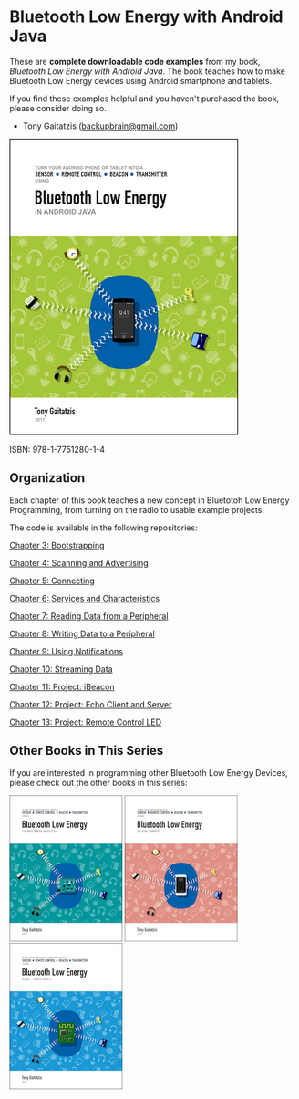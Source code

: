 # Bluetooth Low Energy with Android Java



These are **complete downloadable code examples** from my book, _Bluetooth Low Energy with Android Java_.  The book teaches how to make Bluetooth Low Energy devices using Android smartphone and tablets.  

If you find these examples helpful and you haven't purchased the book, please consider doing so.

- Tony Gaitatzis (<backupbrain@gmail.com>)

![BookCover](Bluetooth%20Low%20Energy%20in%20Android%20Java%20Cover.png)

ISBN: 978-1-7751280-1-4


## Organization

Each chapter of this book teaches a new concept in Bluetotoh Low Energy Programming, from turning on the radio to usable example projects.

The code is available in the following repositories:

[Chapter 3: Bootstrapping](https://github.com/BluetoothLowEnergyInAndroidJava/Chapter03)

[Chapter 4: Scanning and Advertising](https://github.com/BluetoothLowEnergyInAndroidJava/Chapter04)

[Chapter 5: Connecting](https://github.com/BluetoothLowEnergyInAndroidJava/Chapter05)

[Chapter 6: Services and Characteristics](https://github.com/BluetoothLowEnergyInAndroidJava/Chapter06)

[Chapter 7: Reading Data from a Peripheral](https://github.com/BluetoothLowEnergyInAndroidJava/Chapter07)

[Chapter 8: Writing Data to a Peripheral](https://github.com/BluetoothLowEnergyInAndroidJava/Chapter08)

[Chapter 9: Using Notifications](https://github.com/BluetoothLowEnergyInAndroidJava/Chapter09)

[Chapter 10: Streaming Data](https://github.com/BluetoothLowEnergyInAndroidJava/Chapter10)

[Chapter 11: Project: iBeacon](https://github.com/BluetoothLowEnergyInAndroidJava/Chapter11)

[Chapter 12: Project: Echo Client and Server](https://github.com/BluetoothLowEnergyInAndroidJava/Chapter12)

[Chapter 13: Project: Remote Control LED](https://github.com/BluetoothLowEnergyInAndroidJava/Chapter13)



## Other Books in This Series

If you are interested in programming other Bluetooth Low Energy Devices, please check out the other books in this series:


![Bluetooth Low Energy in Arduino C++](Other%20Books/Bluetooth%20Low%20Energy%20in%20Arduino%20C%2B%2B.png)
![Bluetooth Low Energy in iOS Swift](Other%20Books/Bluetooth%20Low%20Energy%20in%20iOS%20Swift.png)
![Bluetooth Low Energy in C++ for nRFx](Other%20Books/Bluetooth%20Low%20Energy%20in%20C%2B%2B%20for%20nRFx.png)
